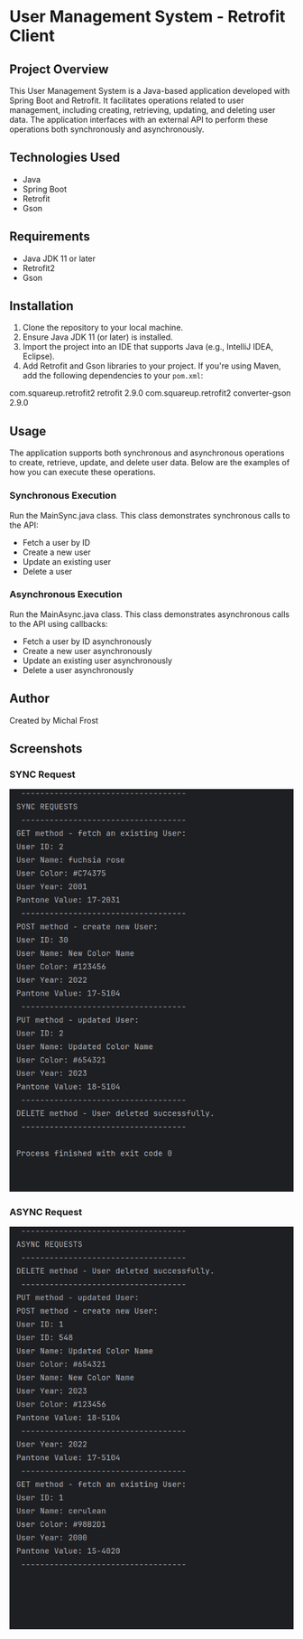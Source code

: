 # User Management System - Retrofit Client

## Project Overview
This User Management System is a Java-based application developed with Spring Boot and Retrofit. It facilitates operations related to user management, including creating, retrieving, updating, and deleting user data. The application interfaces with an external API to perform these operations both synchronously and asynchronously.

## Technologies Used
- Java
- Spring Boot
- Retrofit
- Gson

## Requirements
- Java JDK 11 or later
- Retrofit2
- Gson

## Installation
1. Clone the repository to your local machine.
2. Ensure Java JDK 11 (or later) is installed.
3. Import the project into an IDE that supports Java (e.g., IntelliJ IDEA, Eclipse).
4. Add Retrofit and Gson libraries to your project. If you're using Maven, add the following dependencies to your `pom.xml`:

<dependency>
    <groupId>com.squareup.retrofit2</groupId>
    <artifactId>retrofit</artifactId>
    <version>2.9.0</version>
</dependency>
<dependency>
    <groupId>com.squareup.retrofit2</groupId>
    <artifactId>converter-gson</artifactId>
    <version>2.9.0</version>
</dependency>

## Usage 
The application supports both synchronous and asynchronous operations to create, retrieve, update, and delete user data. Below are the examples of how you can execute these operations.

### Synchronous Execution
Run the MainSync.java class. This class demonstrates synchronous calls to the API:

- Fetch a user by ID
- Create a new user
- Update an existing user
- Delete a user

### Asynchronous Execution
  Run the MainAsync.java class. This class demonstrates asynchronous calls to the API using callbacks:

- Fetch a user by ID asynchronously
- Create a new user asynchronously
- Update an existing user asynchronously
- Delete a user asynchronously


## Author
Created by Michal Frost 

## Screenshots
### SYNC Request
![Screenshot from 2024-04-18 15-31-14.png](src%2Fmain%2Fresources%2Fimages%2FScreenshot%20from%202024-04-18%2015-31-14.png)

### ASYNC Request
![Screenshot from 2024-04-18 15-32-09.png](src%2Fmain%2Fresources%2Fimages%2FScreenshot%20from%202024-04-18%2015-32-09.png)